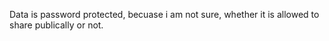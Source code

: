 Data is password protected, becuase i am not sure, whether it is allowed to share publically or not. 
